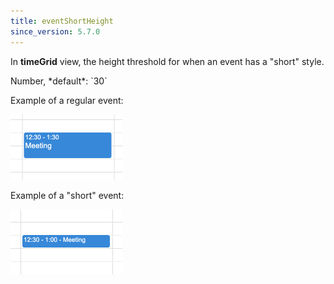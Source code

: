 ```yaml
---
title: eventShortHeight
since_version: 5.7.0
---
```


In **timeGrid** view, the height threshold for when an event has a "short" style.

<div class='spec' markdown='1'>
Number, *default*: `30`
</div>

Example of a regular event:

<img src='timegrid-event-notshort.png' class='bordered-image' width='179' height='104'>

Example of a "short" event:

<img src='timegrid-event-short.png' class='bordered-image' width='179' height='104'>
